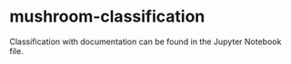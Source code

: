 # mushroom-classification

Classification with documentation can be found in the Jupyter Notebook file.
